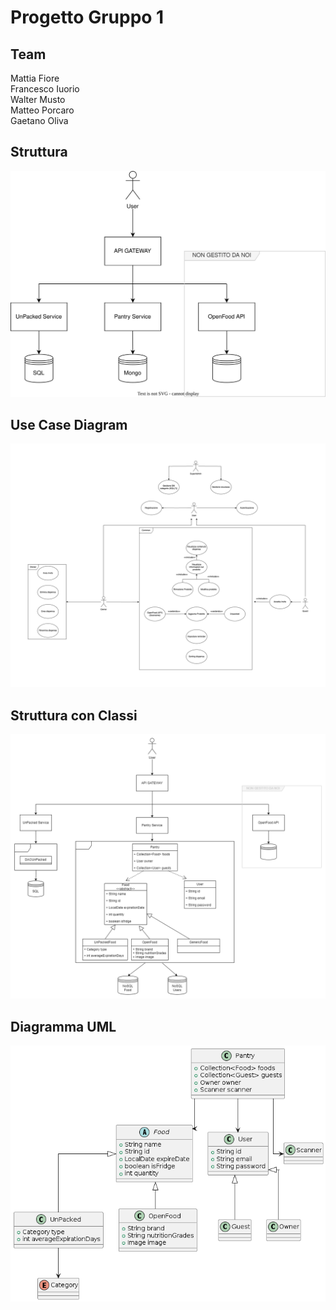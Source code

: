 # Progetto Gruppo 1

## Team
Mattia Fiore <br>
Francesco Iuorio <br>
Walter Musto <br>
Matteo Porcaro <br>
Gaetano Oliva <br>

## Struttura
![Architettura](/images/Struttura.drawio.svg)

## Use Case Diagram
![Use Case Diagram](images/use-case.drawio.png)

## Struttura con Classi
![Struttura con Classi](images/struttura-con-classi.png)

## Diagramma UML
![Diagramma UML](images/class_diagram.png)

